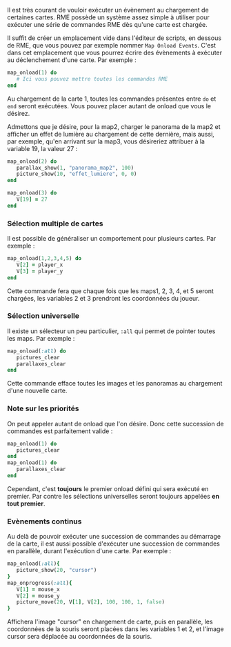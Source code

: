 Il est très courant de vouloir exécuter un évènement au chargement de certaines cartes. RME possède un système assez simple à utiliser pour exécuter une série de commandes RME dès qu'une carte est chargée.

Il suffit de créer un emplacement vide dans l'éditeur de scripts, en dessous de RME, que vous pouvez par exemple nommer `Map Onload Events`. C'est dans cet emplacement que vous pourrez écrire des évènements à exécuter au déclenchement d'une carte. Par exemple :

```ruby
map_onload(1) do
   # Ici vous pouvez mettre toutes les commandes RME
end
```

Au chargement de la carte 1, toutes les commandes présentes entre `do` et `end` seront exécutées.  Vous pouvez placer autant de onload que vous le désirez.

Admettons que je désire, pour la map2, charger le panorama de la map2 et afficher un effet de lumière au chargement de cette dernière, mais aussi, par exemple, qu'en arrivant sur la map3, vous désireriez attribuer à la variable 19, la valeur 27 :

```ruby
map_onload(2) do
   parallax_show(1, "panorama_map2", 100)
   picture_show(10, "effet_lumiere", 0, 0)
end

map_onload(3) do
   V[19] = 27
end
```

### Sélection multiple de cartes

Il est possible de généraliser un comportement pour plusieurs cartes. Par exemple :

```ruby
map_onload(1,2,3,4,5) do
   V[2] = player_x
   V[3] = player_y
end
```

Cette commande fera que chaque fois que les maps1, 2, 3, 4, et 5 seront chargées, les variables 2 et 3 prendront les coordonnées du joueur.

### Sélection universelle

Il existe un sélecteur un peu particulier, `:all` qui permet de pointer toutes les maps. Par exemple :

```ruby
map_onload(:all) do
   pictures_clear
   parallaxes_clear
end
```

Cette commande efface toutes les images et les panoramas au chargement d'une nouvelle carte.

### Note sur les priorités

On peut appeler autant de onload que l'on désire. Donc cette succession de commandes est parfaitement valide :

```ruby
map_onload(1) do
   pictures_clear
end
map_onload(1) do
   parallaxes_clear
end
```

Cependant, c'est **toujours** le premier onload défini qui sera exécuté en premier. Par contre les sélections universelles seront toujours appelées **en tout premier**.

### Evènements continus

Au delà de pouvoir exécuter une succession de commandes au démarrage de la carte, il est aussi possible d'exécuter une succession de commandes en parallèle, durant l'exécution d'une carte. Par exemple :

```ruby
map_onload(:all){
   picture_show(20, "cursor")
}
map_onprogress(:all){
   V[1] = mouse_x
   V[2] = mouse_y
   picture_move(20, V[1], V[2], 100, 100, 1, false)
}
```

Affichera l'image "cursor" en chargement de carte, puis en parallèle, les coordonnées de la souris seront placées dans les variables 1 et 2, et l'image cursor sera déplacée au coordonnées de la souris.
